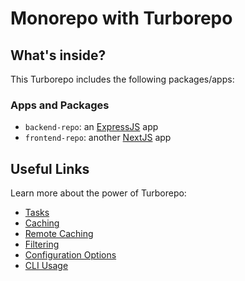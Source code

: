 # Monorepo with Turborepo

## What's inside?

This Turborepo includes the following packages/apps:

### Apps and Packages

- `backend-repo`: an [ExpressJS](https://expressjs.com/) app
- `frontend-repo`: another [NextJS](https://nextjs.org/) app

## Useful Links

Learn more about the power of Turborepo:

- [Tasks](https://turborepo.com/docs/crafting-your-repository/running-tasks)
- [Caching](https://turborepo.com/docs/crafting-your-repository/caching)
- [Remote Caching](https://turborepo.com/docs/core-concepts/remote-caching)
- [Filtering](https://turborepo.com/docs/crafting-your-repository/running-tasks#using-filters)
- [Configuration Options](https://turborepo.com/docs/reference/configuration)
- [CLI Usage](https://turborepo.com/docs/reference/command-line-reference)
